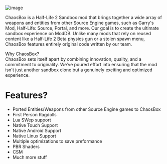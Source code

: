 ![image](https://github.com/user-attachments/assets/49cc8303-412c-4bf5-b87c-a739d7b03055)

ChaosBox is a Half-Life 2 Sandbox mod that brings together a wide array of weapons and entities from other Source Engine games, such as Garry's Mod, Half-Life: Source, Portal, and more. Our goal is to create the ultimate sandbox experience on ModDB. Unlike many mods that rely on reused content like a Half-Life 2 Beta physics gun or a stolen spawn menu, ChaosBox features entirely original code written by our team.

Why ChaosBox?
<br>
ChaosBox sets itself apart by combining innovation, quality, and a commitment to originality. We’ve poured effort into ensuring that the mod isn't just another sandbox clone but a genuinely exciting and optimized experience.


# Features?
- Ported Entities/Weapons from other Source Engine games to ChaosBox
- First Person Ragdolls
- Lua SWep support
- Native Touch Support
- Native Android Support
- Native Linux Support
- Multiple optimizations to save preformance
- PBR Shaders
- CSM
- Much more stuff
